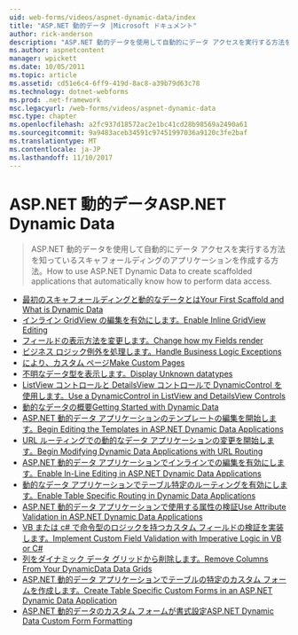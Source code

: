 ```yaml
---
uid: web-forms/videos/aspnet-dynamic-data/index
title: "ASP.NET 動的データ |Microsoft ドキュメント"
author: rick-anderson
description: "ASP.NET 動的データを使用して自動的にデータ アクセスを実行する方法を知っているスキャフォールディングのアプリケーションを作成する方法。"
ms.author: aspnetcontent
manager: wpickett
ms.date: 10/05/2011
ms.topic: article
ms.assetid: cd51e6c4-6ff9-419d-8ac8-a39b79d63c78
ms.technology: dotnet-webforms
ms.prod: .net-framework
msc.legacyurl: /web-forms/videos/aspnet-dynamic-data
msc.type: chapter
ms.openlocfilehash: a2fc937d18572ac2e1bc41cd28b98569a2490a61
ms.sourcegitcommit: 9a9483aceb34591c97451997036a9120c3fe2baf
ms.translationtype: MT
ms.contentlocale: ja-JP
ms.lasthandoff: 11/10/2017
---
```

<a name="aspnet-dynamic-data"></a><span data-ttu-id="35db9-103">ASP.NET 動的データ</span><span class="sxs-lookup"><span data-stu-id="35db9-103">ASP.NET Dynamic Data</span></span>
====================
> <span data-ttu-id="35db9-104">ASP.NET 動的データを使用して自動的にデータ アクセスを実行する方法を知っているスキャフォールディングのアプリケーションを作成する方法。</span><span class="sxs-lookup"><span data-stu-id="35db9-104">How to use ASP.NET Dynamic Data to create scaffolded applications that automatically know how to perform data access.</span></span>


- [<span data-ttu-id="35db9-105">最初のスキャフォールディングと動的なデータとは</span><span class="sxs-lookup"><span data-stu-id="35db9-105">Your First Scaffold and What is Dynamic Data</span></span>](your-first-scaffold-and-what-is-dynamic-data.md)
- [<span data-ttu-id="35db9-106">インライン GridView の編集を有効にします。</span><span class="sxs-lookup"><span data-stu-id="35db9-106">Enable Inline GridView Editing</span></span>](how-do-i-enable-inline-gridview-editing.md)
- [<span data-ttu-id="35db9-107">フィールドの表示方法を変更します。</span><span class="sxs-lookup"><span data-stu-id="35db9-107">Change how my Fields render</span></span>](how-do-i-change-how-my-fields-render.md)
- [<span data-ttu-id="35db9-108">ビジネス ロジック例外を処理します。</span><span class="sxs-lookup"><span data-stu-id="35db9-108">Handle Business Logic Exceptions</span></span>](how-do-i-handle-business-logic-exceptions.md)
- [<span data-ttu-id="35db9-109">により、カスタム ページ</span><span class="sxs-lookup"><span data-stu-id="35db9-109">Make Custom Pages</span></span>](how-do-i-make-custom-pages.md)
- [<span data-ttu-id="35db9-110">不明なデータ型を表示します。</span><span class="sxs-lookup"><span data-stu-id="35db9-110">Display Unknown datatypes</span></span>](how-do-i-display-unknown-datatypes.md)
- [<span data-ttu-id="35db9-111">ListView コントロールと DetailsView コントロールで DynamicControl を使用します。</span><span class="sxs-lookup"><span data-stu-id="35db9-111">Use a DynamicControl in ListView and DetailsView Controls</span></span>](how-do-i-use-a-dynamiccontrol-in-listview-and-detailsview-controls.md)
- [<span data-ttu-id="35db9-112">動的なデータの概要</span><span class="sxs-lookup"><span data-stu-id="35db9-112">Getting Started with Dynamic Data</span></span>](getting-started-with-dynamic-data.md)
- [<span data-ttu-id="35db9-113">ASP.NET 動的データ アプリケーションのテンプレートの編集を開始します。</span><span class="sxs-lookup"><span data-stu-id="35db9-113">Begin Editing the Templates in ASP.NET Dynamic Data Applications</span></span>](begin-editing-the-templates-in-aspnet-dynamic-data-applications.md)
- [<span data-ttu-id="35db9-114">URL ルーティングでの動的なデータ アプリケーションの変更を開始します。</span><span class="sxs-lookup"><span data-stu-id="35db9-114">Begin Modifying Dynamic Data Applications with URL Routing</span></span>](begin-modifying-dynamic-data-applications-with-url-routing.md)
- [<span data-ttu-id="35db9-115">ASP.NET 動的データ アプリケーションでインラインでの編集を有効にします。</span><span class="sxs-lookup"><span data-stu-id="35db9-115">Enable In-Line Editing in ASP.NET Dynamic Data Applications</span></span>](enable-in-line-editing-in-aspnet-dynamic-data-applications.md)
- [<span data-ttu-id="35db9-116">動的なデータ アプリケーションでテーブル特定のルーティングを有効にします。</span><span class="sxs-lookup"><span data-stu-id="35db9-116">Enable Table Specific Routing in Dynamic Data Applications</span></span>](how-to-enable-table-specific-routing-in-dynamic-data-applications.md)
- [<span data-ttu-id="35db9-117">ASP.NET 動的データ アプリケーションで使用する属性の検証</span><span class="sxs-lookup"><span data-stu-id="35db9-117">Use Attribute Validation in ASP.NET Dynamic Data Applications</span></span>](how-to-use-attribute-validation-in-aspnet-dynamic-data-applications.md)
- [<span data-ttu-id="35db9-118">VB または c# で命令型のロジックを持つカスタム フィールドの検証を実装します。</span><span class="sxs-lookup"><span data-stu-id="35db9-118">Implement Custom Field Validation with Imperative Logic in VB or C#</span></span>](how-to-implement-custom-field-validation-with-imperative-logic-in-vb-or-c.md)
- [<span data-ttu-id="35db9-119">列をダイナミック データ グリッドから削除します。</span><span class="sxs-lookup"><span data-stu-id="35db9-119">Remove Columns From Your DynamicData Data Grids</span></span>](how-to-remove-columns-from-your-dynamicdata-data-grids.md)
- [<span data-ttu-id="35db9-120">ASP.NET 動的データ アプリケーションでテーブルの特定のカスタム フォームを作成します。</span><span class="sxs-lookup"><span data-stu-id="35db9-120">Create Table Specific Custom Forms in an ASP.NET Dynamic Data Application</span></span>](how-to-create-table-specific-custom-forms-in-an-aspnet-dynamic-data-application.md)
- [<span data-ttu-id="35db9-121">ASP.NET 動的データのカスタム フォームが書式設定</span><span class="sxs-lookup"><span data-stu-id="35db9-121">ASP.NET Dynamic Data Custom Form Formatting</span></span>](aspnet-dynamic-data-custom-form-formatting.md)
